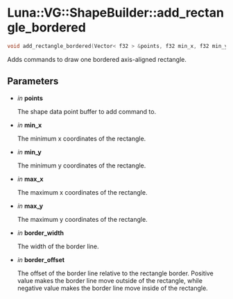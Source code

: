 # Luna::VG::ShapeBuilder::add_rectangle_bordered

```c++
void add_rectangle_bordered(Vector< f32 > &points, f32 min_x, f32 min_y, f32 max_x, f32 max_y, f32 border_width, f32 border_offset=0.0f)
```

Adds commands to draw one bordered axis-aligned rectangle. 



## Parameters
* *in* **points**

    The shape data point buffer to add command to. 

* *in* **min_x**

    The minimum x coordinates of the rectangle. 

* *in* **min_y**

    The minimum y coordinates of the rectangle. 

* *in* **max_x**

    The maximum x coordinates of the rectangle. 

* *in* **max_y**

    The maximum y coordinates of the rectangle. 

* *in* **border_width**

    The width of the border line. 

* *in* **border_offset**

    The offset of the border line relative to the rectangle border. Positive value makes the border line move outside of the rectangle, while negative value makes the border line move inside of the rectangle. 

